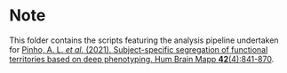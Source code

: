 # Note

This folder contains the scripts featuring the analysis pipeline undertaken for [Pinho, A. L. *et al.* (2021). Subject-specific segregation of functional territories based on deep phenotyping. Hum Brain Mapp **42**(4):841-870](https://doi.org/10.1002/hbm.25189).
